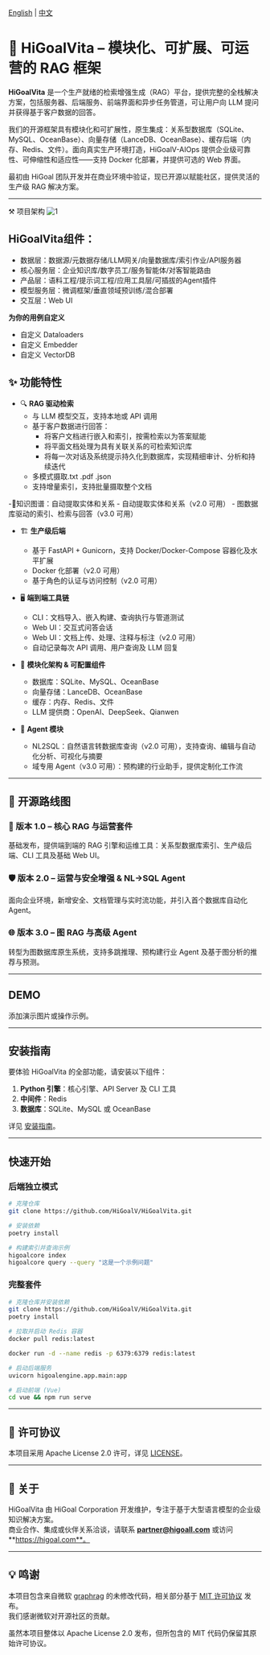 [English](./README.md) | [中文](./README_zh.md)

# 🚀 HiGoalVita – 模块化、可扩展、可运营的 RAG 框架

**HiGoalVita** 是一个生产就绪的检索增强生成（RAG）平台，提供完整的全栈解决方案，包括服务器、后端服务、前端界面和异步任务管道，可让用户向 LLM 提问并获得基于客户数据的回答。

我们的开源框架具有模块化和可扩展性，原生集成：关系型数据库（SQLite、MySQL、OceanBase）、向量存储（LanceDB、OceanBase）、缓存后端（内存、Redis、文件）。面向真实生产环境打造，HiGoalV-AIOps 提供企业级可靠性、可伸缩性和适应性——支持 Docker 化部署，并提供可选的 Web 界面。

最初由 HiGoal 团队开发并在商业环境中验证，现已开源以赋能社区，提供灵活的生产级 RAG 解决方案。

---
⚒️ 项目架构
![1](https://github.com/user-attachments/assets/a3cc0bad-d331-4ef5-8272-10e9a5257680)

## HiGoalVita组件：
  - 数据层​：数据源​/元数据存储/LLM网关​/向量数据库/索引作业/API服务器
  - 核心服务层：企业知识库/数字员工/服务智能体/对客智能路由
  - 产品层：语料工程/提示词工程/应用工具层/可插拔的Agent插件
  - 模型服务层：微调框架/垂直领域预训练/混合部署
  - 交互层：Web UI

**为你的用例自定义**
  - 自定义 Dataloaders
  - 自定义 Embedder
  - 自定义 VectorDB

## ✨ 功能特性

- 🔍 **RAG 驱动检索**  
  - 与 LLM 模型交互，支持本地或 API 调用
  - 基于客户数据进行回答：  
    - 将客户文档进行嵌入和索引，按需检索以为答案赋能  
    - 将平面文档处理为具有关联关系的可检索知识库  
    - 将每一次对话及系统提示持久化到数据库，实现精细审计、分析和持续迭代
  - 多模式摄取.txt .pdf .json
  - 支持增量索引，支持批量摄取整个文档
    
-🔗知识图谱：自动提取实体和关系
    - 自动提取实体和关系（v2.0 可用） 
    - 图数据库驱动的索引、检索与回答（v3.0 可用）

- 🏗️ **生产级后端**  
  - 基于 FastAPI + Gunicorn，支持 Docker/Docker-Compose 容器化及水平扩展 
  - Docker 化部署（v2.0 可用）  
  - 基于角色的认证与访问控制（v2.0 可用）

- 🖥️ **端到端工具链**  
  - CLI：文档导入、嵌入构建、查询执行与管道测试  
  - Web UI：交互式问答会话  
  - Web UI：文档上传、处理、注释与标注（v2.0 可用）  
  - 自动记录每次 API 调用、用户查询及 LLM 回复

- 🧱 **模块化架构 & 可配置组件**  
  - 数据库：SQLite、MySQL、OceanBase  
  - 向量存储：LanceDB、OceanBase  
  - 缓存：内存、Redis、文件  
  - LLM 提供商：OpenAI、DeepSeek、Qianwen

- 🤖 **Agent 模块**  
  - NL2SQL：自然语言转数据库查询（v2.0 可用），支持查询、编辑与自动化分析、可视化与摘要  
  - 域专用 Agent（v3.0 可用）：预构建的行业助手，提供定制化工作流


---

## 📌 开源路线图

### 🚀 版本 1.0 – 核心 RAG 与运营套件  
基础发布，提供端到端的 RAG 引擎和运维工具：关系型数据库索引、生产级后端、CLI 工具及基础 Web UI。

### 🛡️ 版本 2.0 – 运营与安全增强 & NL→SQL Agent  
面向企业环境，新增安全、文档管理与实时流功能，并引入首个数据库自动化 Agent。

### 🌐 版本 3.0 – 图 RAG 与高级 Agent  
转型为图数据库原生系统，支持多跳推理、预构建行业 Agent 及基于图分析的推荐与预测。

---

## DEMO  
添加演示图片或操作示例。

---

## 安装指南

要体验 HiGoalVita 的全部功能，请安装以下组件：  
1. **Python 引擎**：核心引擎、API Server 及 CLI 工具  
2. **中间件**：Redis  
3. **数据库**：SQLite、MySQL 或 OceanBase

详见 [安装指南](docs/installation_guide.md)。

---

## 快速开始

### 后端独立模式
```bash
# 克隆仓库
git clone https://github.com/HiGoalV/HiGoalVita.git

# 安装依赖
poetry install

# 构建索引并查询示例
higoalcore index
higoalcore query --query "这是一个示例问题"
```

### 完整套件
```bash
# 克隆仓库并安装依赖
git clone https://github.com/HiGoalV/HiGoalVita.git
poetry install

# 拉取并启动 Redis 容器
docker pull redis:latest

docker run -d --name redis -p 6379:6379 redis:latest

# 启动后端服务
uvicorn higoalengine.app.main:app

# 启动前端 (Vue)
cd vue && npm run serve
```

---

## 📜 许可协议

本项目采用 Apache License 2.0 许可，详见 [LICENSE](LICENSES/APACHE_LICENSE)。

---

## 💼 关于

HiGoalVita 由 HiGoal Corporation 开发维护，专注于基于大型语言模型的企业级知识解决方案。  
商业合作、集成或伙伴关系洽谈，请联系 **partner@higoall.com** 或访问 **https://higoal.com**。

---

## 💡 鸣谢

本项目包含来自微软 [graphrag](https://github.com/microsoft/graphrag) 的未修改代码，相关部分基于 [MIT 许可协议](https://opensource.org/licenses/MIT) 发布。  
我们感谢微软对开源社区的贡献。

虽然本项目整体以 Apache License 2.0 发布，但所包含的 MIT 代码仍保留其原始许可协议。